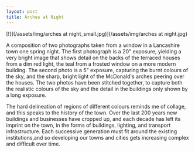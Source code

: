 ```yaml
---
layout: post
title: Arches at Night
---
```


[![](/assets/img/arches at night_small.jpg)](/assets/img/arches at night.jpg)

A composition of two photographs taken from a window in a Lancashire town one spring night. The first photograph is a 20" exposure, yielding a very bright image that shows detail on the backs of the terraced houses from a dim red light, the teal from a frosted window on a more modern building. The second photo is a 5" exposure, capturing the burnt colours of the sky, and the sharp, bright light of the McDonald's arches peering over the houses. The two photos have been stitched together, to capture both the realistic colours of the sky and the detail in the buildings only shown by a long exposure.

The hard delineation of regions of different colours reminds me of collage, and this speaks to the history of the town. Over the last 200 years new buildings and businesses have cropped up, and each decade has left its imprint on the town, in the forms of buildings, lighting, and transport infrastructure. Each successive generation must fit around the existing institutions,and so developing our towns and cities gets increasing complex and difficult over time.
